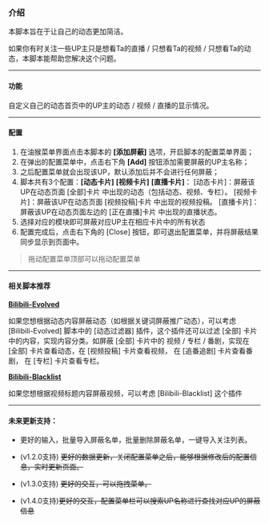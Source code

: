 ### 介绍

本脚本旨在于让自己的动态更加简洁。

如果你有时关注一些UP主只是想看Ta的直播 / 只想看Ta的视频 / 只想看Ta的动态，本脚本能帮助您解决这个问题。



---

#### 功能

自定义自己的动态首页中的UP主的动态 / 视频 / 直播的显示情况。



------

#### 配置

1. 在油猴菜单界面点击本脚本的 **[添加屏蔽]** 选项，开启脚本的配置菜单界面；
2. 在弹出的配置菜单中，点击右下角 **[Add]** 按钮添加需要屏蔽的UP主名称；
3. 之后配置菜单就会出现该UP，默认添加后并不会进行任何屏蔽；
4. 脚本共有3个配置：**[动态卡片]** **[视频卡片]** **[直播卡片]**：
   [动态卡片]：屏蔽该UP在动态页面 [全部]卡片 中出现的动态（包括动态、视频、专栏）。
   [视频卡片]：屏蔽该UP在动态页面 [视频投稿]卡片 中出现的视频投稿。
   [直播卡片]：屏蔽该UP在动态页面左边的 [正在直播]卡片 中出现的直播状态。
5. 选择对应的模块即可屏蔽对应UP主在相应卡片中的所有状态
6. 配置完成后，点击右下角的 [Close] 按钮，即可退出配置菜单，并将屏蔽结果同步显示到页面中。

> 拖动配置菜单顶部可以拖动配置菜单

------

#### 相关脚本推荐

**[Bilibili-Evolved](https://github.com/the1812/Bilibili-Evolved)**

如果您想根据动态内容屏蔽动态（如根据关键词屏蔽推广动态），可以考虑 [Bilibili-Evolved] 脚本中的 [动态过滤器]
插件，这个插件还可以过滤 [全部] 卡片中的内容，实现内容分类。如屏蔽 [全部] 卡片中的 视频 / 专栏 / 番剧，实现在 [全部]
卡片查看动态，在 [视频投稿] 卡片查看视频， 在 [追番追剧] 卡片查看番剧， 在 [专栏] 卡片查看专栏。

**[Bilibili-Blacklist](https://greasyfork.org/zh-CN/scripts/469461)**

如果您想根据视频标题内容屏蔽视频，可以考虑 [Bilibili-Blacklist] 这个插件



------

#### 未来更新支持：

- 更好的输入，批量导入屏蔽名单，批量删除屏蔽名单，一键导入关注列表。
- (v1.2.0支持) ~~更好的数据更新，关闭配置菜单之后，能够根据修改后的配置信息，实时更新页面。~~

- (v1.3.0支持) ~~更好的交互，可以拖拽菜单。~~
- (v1.4.0支持)~~更好的交互，配置菜单栏可以搜索UP名称进行查找对应UP的屏蔽信息~~
